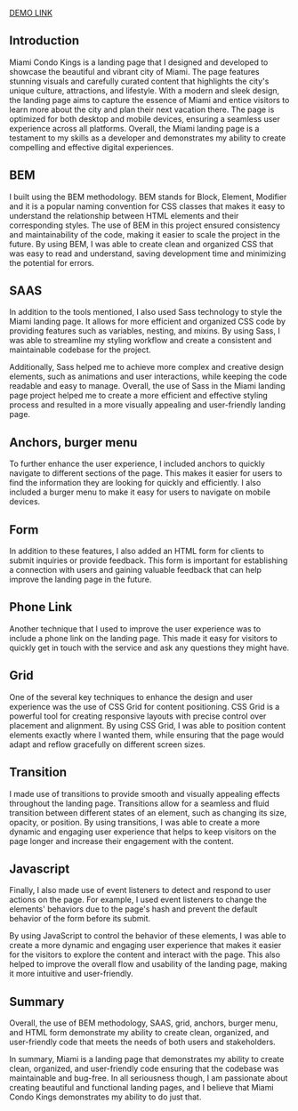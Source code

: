 [DEMO LINK](https://kolya-movchan.github.io/landing-miami/)

## Introduction
Miami Condo Kings is a landing page that I designed and developed to showcase the beautiful and vibrant city of Miami. The page features stunning visuals and carefully curated content that highlights the city's unique culture, attractions, and lifestyle. With a modern and sleek design, the landing page aims to capture the essence of Miami and entice visitors to learn more about the city and plan their next vacation there. The page is optimized for both desktop and mobile devices, ensuring a seamless user experience across all platforms. Overall, the Miami landing page is a testament to my skills as a developer and demonstrates my ability to create compelling and effective digital experiences.

## BEM
I built using the BEM methodology. BEM stands for Block, Element, Modifier and it is a popular naming convention for CSS classes that makes it easy to understand the relationship between HTML elements and their corresponding styles. The use of BEM in this project ensured consistency and maintainability of the code, making it easier to scale the project in the future. By using BEM, I was able to create clean and organized CSS that was easy to read and understand, saving development time and minimizing the potential for errors.

## SAAS
In addition to the tools mentioned, I also used Sass technology to style the Miami landing page. It allows for more efficient and organized CSS code by providing features such as variables, nesting, and mixins. By using Sass, I was able to streamline my styling workflow and create a consistent and maintainable codebase for the project. 

Additionally, Sass helped me to achieve more complex and creative design elements, such as animations and user interactions, while keeping the code readable and easy to manage. Overall, the use of Sass in the Miami landing page project helped me to create a more efficient and effective styling process and resulted in a more visually appealing and user-friendly landing page.

## Anchors, burger menu
To further enhance the user experience, I included anchors to quickly navigate to different sections of the page. This makes it easier for users to find the information they are looking for quickly and efficiently. I also included a burger menu to make it easy for users to navigate on mobile devices.

## Form
In addition to these features, I also added an HTML form for clients to submit inquiries or provide feedback. This form is important for establishing a connection with users and gaining valuable feedback that can help improve the landing page in the future.

## Phone Link
Another technique that I used to improve the user experience was to include a phone link on the landing page. This made it easy for visitors to quickly get in touch with the service and ask any questions they might have.

## Grid
One of the several key techniques to enhance the design and user experience was the use of CSS Grid for content positioning. CSS Grid is a powerful tool for creating responsive layouts with precise control over placement and alignment. By using CSS Grid, I was able to position content elements exactly where I wanted them, while ensuring that the page would adapt and reflow gracefully on different screen sizes.

## Transition
I made use of transitions to provide smooth and visually appealing effects throughout the landing page. Transitions allow for a seamless and fluid transition between different states of an element, such as changing its size, opacity, or position. By using transitions, I was able to create a more dynamic and engaging user experience that helps to keep visitors on the page longer and increase their engagement with the content.

## Javascript
Finally, I also made use of event listeners to detect and respond to user actions on the page. For example, I used event listeners to change the elements' behaviors due to the page's hash and prevent the default behavior of the form before its submit.

By using JavaScript to control the behavior of these elements, I was able to create a more dynamic and engaging user experience that makes it easier for the visitors to explore the content and interact with the page. This also helped to improve the overall flow and usability of the landing page, making it more intuitive and user-friendly.

## Summary
Overall, the use of BEM methodology, SAAS, grid, anchors, burger menu, and HTML form demonstrate my ability to create clean, organized, and user-friendly code that meets the needs of both users and stakeholders.

In summary, Miami is a landing page that demonstrates my ability to create clean, organized, and user-friendly code ensuring that the codebase was maintainable and bug-free. In all seriousness though, I am passionate about creating beautiful and functional landing pages, and I believe that Miami Condo Kings demonstrates my ability to do just that.
